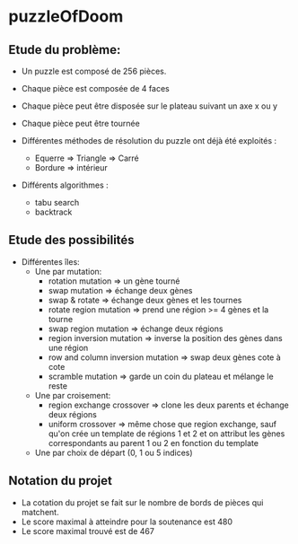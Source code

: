 # puzzleOfDoom

## Etude du problème:
- Un puzzle est composé de 256 pièces.
- Chaque pièce est composée de 4 faces
- Chaque pièce peut être disposée sur le plateau suivant un axe x ou y
- Chaque pièce peut être tournée

- Différentes méthodes de résolution du puzzle ont déjà été exploités :
	- Equerre => Triangle => Carré
	- Bordure => intérieur

- Différents algorithmes :
	- tabu search
	- backtrack
## Etude des possibilités
- Différentes îles:
	- Une par mutation:
		- rotation mutation => un gène tourné
		- swap mutation => échange deux gènes
		- swap & rotate => échange deux gènes et les tournes
		- rotate region mutation => prend une région >= 4 gènes et la tourne
		- swap region mutation => échange deux régions
		- region inversion mutation => inverse la position des gènes dans une région
		- row and column inversion mutation => swap deux gènes cote à cote
		- scramble mutation => garde un coin du plateau et mélange le reste
	- Une par croisement:
		- region exchange crossover => clone les deux parents et échange deux régions
		- uniform crossover => même chose que region exchange, sauf qu'on crée un template de régions 1 et 2 et on attribut les gènes correspondants au parent 1 ou 2 en fonction du template
	- Une par choix de départ (0, 1 ou 5 indices)

## Notation du projet
- La cotation du projet se fait sur le nombre de bords de pièces qui matchent.
- Le score maximal à atteindre pour la soutenance est 480
- Le score maximal trouvé est de 467